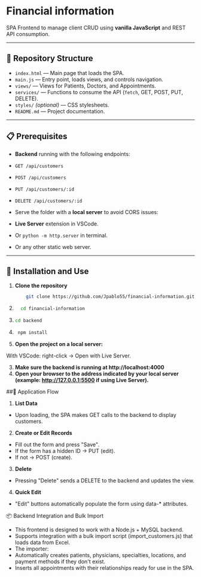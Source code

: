 # Financial information

SPA Frontend to manage client CRUD using **vanilla JavaScript** and REST API consumption.

---

## 📂 Repository Structure

- `index.html` — Main page that loads the SPA.
- `main.js` — Entry point, loads views, and controls navigation.
- `views/` — Views for Patients, Doctors, and Appointments.
- `services/` — Functions to consume the API (`fetch`, GET, POST, PUT, DELETE).
- `styles/` *(optional)* — CSS stylesheets.
- `README.md` — Project documentation.

---

## 📋 Prerequisites

- **Backend** running with the following endpoints:
- `GET /api/customers`
- `POST /api/customers`
- `PUT /api/customers/:id`
- `DELETE /api/customers/:id`

- Serve the folder with a **local server** to avoid CORS issues:
- **Live Server** extension in VSCode.
- Or `python -m http.server` in terminal.
- Or any other static web server.

---
## 🚀 Installation and Use

1. **Clone the repository**
    ```bash
        git clone https://github.com/Jpablo55/financial-information.git
2.
    ```bash
      cd financial-information
3.
    ```bash
    cd backend
4.
    ```bash
     npm install

2. **Open the project on a local server:**

With VSCode: right-click → Open with Live Server.

3. **Make sure the backend is running at http://localhost:4000**
4. **Open your browser to the address indicated by your local server (example: http://127.0.0.1:5500 if using Live Server).**

##🔄 Application Flow
1. **List Data**

- Upon loading, the SPA makes GET calls to the backend to display customers.

2. **Create or Edit Records**
- Fill out the form and press "Save".
- If the form has a hidden ID → PUT (edit).
- If not → POST (create).

3. **Delete**
- Pressing "Delete" sends a DELETE to the backend and updates the view.

4. **Quick Edit**
- "Edit" buttons automatically populate the form using data-* attributes.

📦 Backend Integration and Bulk Import
- This frontend is designed to work with a Node.js + MySQL backend.
- Supports integration with a bulk import script (import_customers.js) that loads data from Excel.
- The importer:
- Automatically creates patients, physicians, specialties, locations, and payment methods if they don't exist.
- Inserts all appointments with their relationships ready for use in the SPA.






